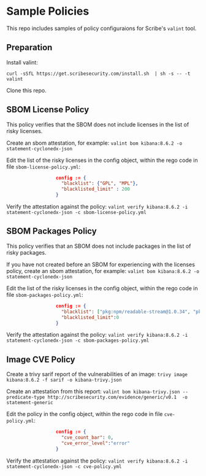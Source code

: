 # Sample Policies

This repo includes samples of policy configuraions for Scribe's ```valint``` tool.

## Preparation

Install valint:

```curl -sSfL https://get.scribesecurity.com/install.sh  | sh -s -- -t valint```

Clone this repo.

## SBOM License Policy

This policy verifies that the SBOM does not include licenses in the list of risky licenses. 

Create an sbom attestation, for example:
```valint bom kibana:8.6.2 -o statement-cyclonedx-json```

Edit the list of the risky licenses in the config object, within the rego code in file ```sbom-license-policy.yml```:

```json
                  config := {
                    "blacklist": {"GPL", "MPL"},
                    "blacklisted_limit" : 200
                  }
```


Verify the attestation against the policy:
```valint verify kibana:8.6.2 -i statement-cyclonedx-json -c sbom-license-policy.yml```


## SBOM Packages Policy

This policy verifies that an SBOM does not include packages in the list of risky packages.

If you have not created before an SBOM for experiencing with the licenses policy, create an sbom attestation, for example:
```valint bom kibana:8.6.2 -o statement-cyclonedx-json```

Edit the list of the risky licenses in the config object, within the rego code in file ```sbom-packages-policy.yml```:

```json
                  config := {
                    "blacklist": ["pkg:npm/readable-stream@1.0.34", "pkg:npm/trim@1.0.1"],
                    "blacklisted_limit":0
                  }

```


Verify the attestation against the policy:
```valint verify kibana:8.6.2 -i statement-cyclonedx-json -c sbom-packages-policy.yml```

## Image CVE Policy

Create a trivy sarif report of the vulnerabilities of an image:
```trivy image kibana:8.6.2 -f sarif -o kibana-trivy.json```

Create an attestation from this report:
```valint bom kibana-trivy.json --predicate-type http://scribesecurity.com/evidence/generic/v0.1  -o statement-generic```

Edit the policy in the config object, within the rego code in file ```cve-policy.yml```:

```json
                  config := {
                    "cve_count_bar": 0,
                    "cve_error_level":"error"
                  }

```

Verify the attestation against the policy:
```valint verify kibana:8.6.2 -i statement-cyclonedx-json -c cve-policy.yml```

